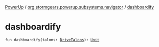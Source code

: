 [PowerUp](../index.md) / [org.stormgears.powerup.subsystems.navigator](index.md) / [dashboardify](./dashboardify.md)

# dashboardify

`fun dashboardify(talons: `[`DriveTalons`](-drive-talons/index.md)`): `[`Unit`](https://kotlinlang.org/api/latest/jvm/stdlib/kotlin/-unit/index.html)